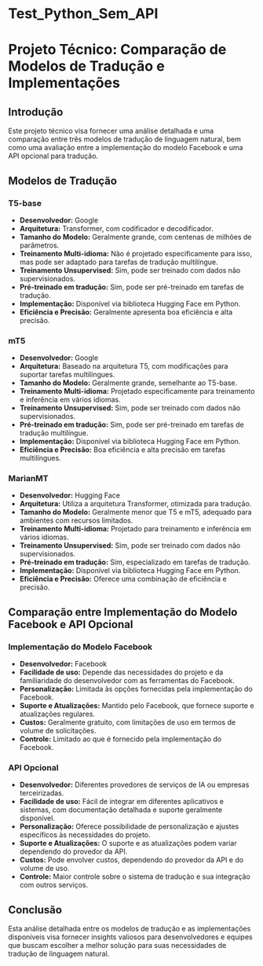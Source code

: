 # Test_Python_Sem_API

# Projeto Técnico: Comparação de Modelos de Tradução e Implementações

## Introdução

Este projeto técnico visa fornecer uma análise detalhada e uma comparação entre três modelos de tradução de linguagem natural, bem como uma avaliação entre a implementação do modelo Facebook e uma API opcional para tradução.

## Modelos de Tradução

### T5-base

- **Desenvolvedor:** Google
- **Arquitetura:** Transformer, com codificador e decodificador.
- **Tamanho do Modelo:** Geralmente grande, com centenas de milhões de parâmetros.
- **Treinamento Multi-idioma:** Não é projetado especificamente para isso, mas pode ser adaptado para tarefas de tradução multilíngue.
- **Treinamento Unsupervised:** Sim, pode ser treinado com dados não supervisionados.
- **Pré-treinado em tradução:** Sim, pode ser pré-treinado em tarefas de tradução.
- **Implementação:** Disponível via biblioteca Hugging Face em Python.
- **Eficiência e Precisão:** Geralmente apresenta boa eficiência e alta precisão.

### mT5

- **Desenvolvedor:** Google
- **Arquitetura:** Baseado na arquitetura T5, com modificações para suportar tarefas multilíngues.
- **Tamanho do Modelo:** Geralmente grande, semelhante ao T5-base.
- **Treinamento Multi-idioma:** Projetado especificamente para treinamento e inferência em vários idiomas.
- **Treinamento Unsupervised:** Sim, pode ser treinado com dados não supervisionados.
- **Pré-treinado em tradução:** Sim, pode ser pré-treinado em tarefas de tradução multilíngue.
- **Implementação:** Disponível via biblioteca Hugging Face em Python.
- **Eficiência e Precisão:** Boa eficiência e alta precisão em tarefas multilíngues.

### MarianMT

- **Desenvolvedor:** Hugging Face
- **Arquitetura:** Utiliza a arquitetura Transformer, otimizada para tradução.
- **Tamanho do Modelo:** Geralmente menor que T5 e mT5, adequado para ambientes com recursos limitados.
- **Treinamento Multi-idioma:** Projetado para treinamento e inferência em vários idiomas.
- **Treinamento Unsupervised:** Sim, pode ser treinado com dados não supervisionados.
- **Pré-treinado em tradução:** Sim, especializado em tarefas de tradução.
- **Implementação:** Disponível via biblioteca Hugging Face em Python.
- **Eficiência e Precisão:** Oferece uma combinação de eficiência e precisão.

## Comparação entre Implementação do Modelo Facebook e API Opcional

### Implementação do Modelo Facebook

- **Desenvolvedor:** Facebook
- **Facilidade de uso:** Depende das necessidades do projeto e da familiaridade do desenvolvedor com as ferramentas do Facebook.
- **Personalização:** Limitada às opções fornecidas pela implementação do Facebook.
- **Suporte e Atualizações:** Mantido pelo Facebook, que fornece suporte e atualizações regulares.
- **Custos:** Geralmente gratuito, com limitações de uso em termos de volume de solicitações.
- **Controle:** Limitado ao que é fornecido pela implementação do Facebook.

### API Opcional

- **Desenvolvedor:** Diferentes provedores de serviços de IA ou empresas terceirizadas.
- **Facilidade de uso:** Fácil de integrar em diferentes aplicativos e sistemas, com documentação detalhada e suporte geralmente disponível.
- **Personalização:** Oferece possibilidade de personalização e ajustes específicos às necessidades do projeto.
- **Suporte e Atualizações:** O suporte e as atualizações podem variar dependendo do provedor da API.
- **Custos:** Pode envolver custos, dependendo do provedor da API e do volume de uso.
- **Controle:** Maior controle sobre o sistema de tradução e sua integração com outros serviços.

## Conclusão

Esta análise detalhada entre os modelos de tradução e as implementações disponíveis visa fornecer insights valiosos para desenvolvedores e equipes que buscam escolher a melhor solução para suas necessidades de tradução de linguagem natural.
